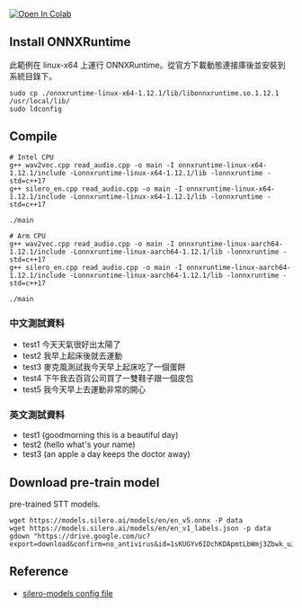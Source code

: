 [![Open In Colab](https://colab.research.google.com/assets/colab-badge.svg)](https://colab.research.google.com/github/1010code/onnxruntime-wav2vec/blob/main/example-audio-read/colab_audio_record.ipynb)

## Install ONNXRuntime
此範例在 linux-x64 上運行 ONNXRuntime。從官方下載動態連接庫後並安裝到系統目錄下。

```
sudo cp ./onnxruntime-linux-x64-1.12.1/lib/libonnxruntime.so.1.12.1 /usr/local/lib/
sudo ldconfig
```

## Compile

```
# Intel CPU
g++ wav2vec.cpp read_audio.cpp -o main -I onnxruntime-linux-x64-1.12.1/include -Lonnxruntime-linux-x64-1.12.1/lib -lonnxruntime -std=c++17
g++ silero_en.cpp read_audio.cpp -o main -I onnxruntime-linux-x64-1.12.1/include -Lonnxruntime-linux-x64-1.12.1/lib -lonnxruntime -std=c++17

./main
```

```
# Arm CPU
g++ wav2vec.cpp read_audio.cpp -o main -I onnxruntime-linux-aarch64-1.12.1/include -Lonnxruntime-linux-aarch64-1.12.1/lib -lonnxruntime -std=c++17
g++ silero_en.cpp read_audio.cpp -o main -I onnxruntime-linux-aarch64-1.12.1/include -Lonnxruntime-linux-aarch64-1.12.1/lib -lonnxruntime -std=c++17

./main
```

### 中文測試資料
- test1 今天天氣很好出太陽了
- test2 我早上起床後就去運動
- test3 麥克風測試我今天早上起床吃了一個蛋餅
- test4 下午我去百貨公司買了一雙鞋子跟一個皮包
- test5 我今天早上去運動非常的開心


### 英文測試資料
- test1 (goodmorning this is a beautiful day)
- test2 (hello what's your name)
- test3 (an apple a day keeps the doctor away)

## Download pre-train model
pre-trained STT models.

```
wget https://models.silero.ai/models/en/en_v5.onnx -P data
wget https://models.silero.ai/models/en/en_v1_labels.json -p data
gdown "https://drive.google.com/uc?export=download&confirm=no_antivirus&id=1sKUGYv6IDchKDApmtLbWmj3Zbwk_uJ_U"
```

## Reference

- [silero-models config file](https://raw.githubusercontent.com/snakers4/silero-models/master/models.yml)
